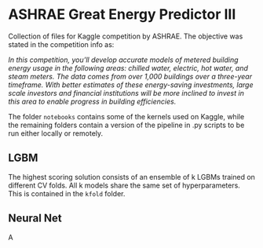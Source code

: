 # ASHRAE Great Energy Predictor III

Collection of files for Kaggle competition by ASHRAE. The objective was stated in the competition info as:

*In this competition, you’ll develop accurate models of metered building energy usage in the following areas: chilled water, electric, hot water, and steam meters. The data comes from over 1,000 buildings over a three-year timeframe. With better estimates of these energy-saving investments, large scale investors and financial institutions will be more inclined to invest in this area to enable progress in building efficiencies.*

The folder `notebooks` contains some of the kernels used on Kaggle, while the remaining folders contain a version of the pipeline in .py scripts to be run either locally or remotely.

## LGBM

The highest scoring solution consists of an ensemble of k LGBMs trained on different CV folds. All k models share the same set of hyperparameters. This is contained in the `kfold` folder.

## Neural Net

A
